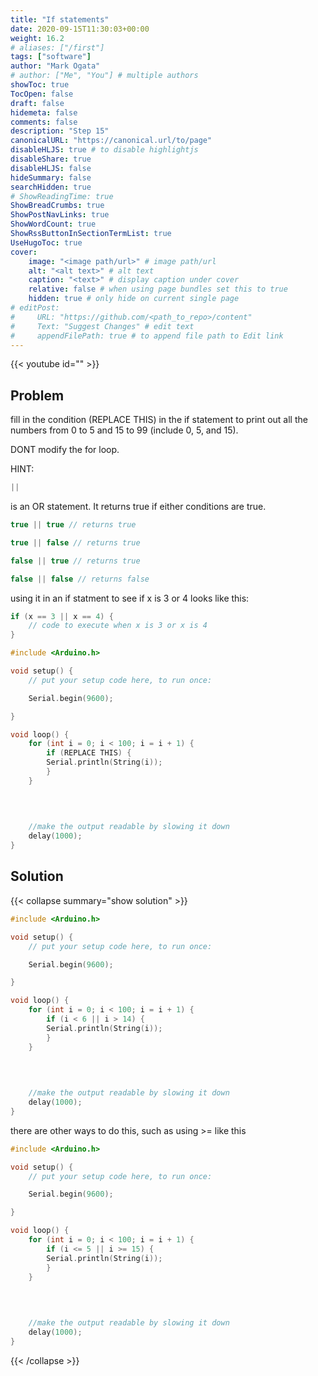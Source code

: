 ```yaml
---
title: "If statements"
date: 2020-09-15T11:30:03+00:00
weight: 16.2
# aliases: ["/first"]
tags: ["software"]
author: "Mark Ogata"
# author: ["Me", "You"] # multiple authors
showToc: true
TocOpen: false
draft: false
hidemeta: false
comments: false
description: "Step 15"
canonicalURL: "https://canonical.url/to/page"
disableHLJS: true # to disable highlightjs
disableShare: true
disableHLJS: false
hideSummary: false
searchHidden: true
# ShowReadingTime: true
ShowBreadCrumbs: true
ShowPostNavLinks: true
ShowWordCount: true
ShowRssButtonInSectionTermList: true
UseHugoToc: true
cover:
    image: "<image path/url>" # image path/url
    alt: "<alt text>" # alt text
    caption: "<text>" # display caption under cover
    relative: false # when using page bundles set this to true
    hidden: true # only hide on current single page
# editPost:
#     URL: "https://github.com/<path_to_repo>/content"
#     Text: "Suggest Changes" # edit text
#     appendFilePath: true # to append file path to Edit link
---
```


{{< youtube id="" >}}

## Problem

fill in the condition (REPLACE THIS) in the if statement to print out all the numbers from 0 to 5 and 15 to 99 (include 0, 5, and 15).

DONT modify the for loop.

HINT:

```C++
||
```
is an OR statement.
It returns true if either conditions are true.

```C++
true || true // returns true
```
```C++
true || false // returns true
```
```C++
false || true // returns true
```
```C++
false || false // returns false
```

using it in an if statment to see if x is 3 or 4 looks like this:

```C++
if (x == 3 || x == 4) {
    // code to execute when x is 3 or x is 4
} 
```



```C++
#include <Arduino.h>

void setup() {
    // put your setup code here, to run once:

    Serial.begin(9600);

}   

void loop() {
    for (int i = 0; i < 100; i = i + 1) {
        if (REPLACE THIS) {
        Serial.println(String(i));
        } 
    }
    
    
    

    //make the output readable by slowing it down
    delay(1000);
}

```


## Solution

{{< collapse summary="show solution" >}}

```C++
#include <Arduino.h>

void setup() {
    // put your setup code here, to run once:

    Serial.begin(9600);

}   

void loop() {
    for (int i = 0; i < 100; i = i + 1) {
        if (i < 6 || i > 14) {
        Serial.println(String(i));
        } 
    }
    
    
    

    //make the output readable by slowing it down
    delay(1000);
}

```
there are other ways to do this, such as using >= like this
```C++
#include <Arduino.h>

void setup() {
    // put your setup code here, to run once:

    Serial.begin(9600);

}   

void loop() {
    for (int i = 0; i < 100; i = i + 1) {
        if (i <= 5 || i >= 15) {
        Serial.println(String(i));
        } 
    }
    
    
    

    //make the output readable by slowing it down
    delay(1000);
}

```


{{< /collapse >}}

